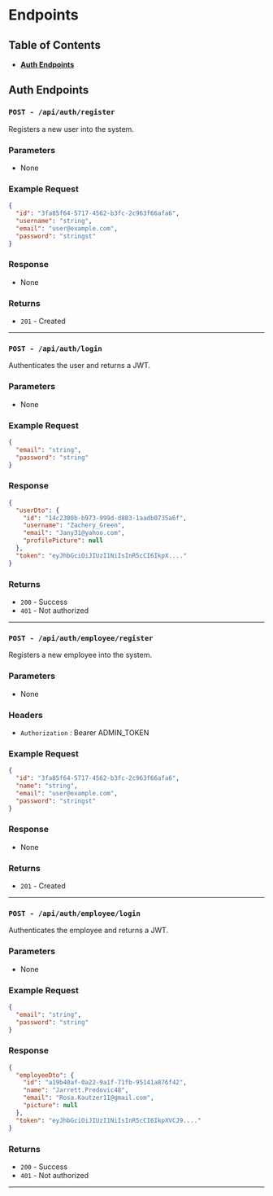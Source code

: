 # Endpoints

## Table of Contents

- **[Auth Endpoints](#auth-endpoints)**

## Auth Endpoints

### `POST - /api/auth/register`

Registers a new user into the system.

### Parameters

- None

### Example Request

```json
{
  "id": "3fa85f64-5717-4562-b3fc-2c963f66afa6",
  "username": "string",
  "email": "user@example.com",
  "password": "stringst"
}
```

### Response

- None

### Returns

- `201` - Created

---

### `POST - /api/auth/login`

Authenticates the user and returns a JWT.

### Parameters

- None

### Example Request

```json
{
  "email": "string",
  "password": "string"
}
```

### Response

```json
{
  "userDto": {
    "id": "14c2300b-b973-999d-d883-1aadb0735a6f",
    "username": "Zachery_Green",
    "email": "Jany31@yahoo.com",
    "profilePicture": null
  },
  "token": "eyJhbGciOiJIUzI1NiIsInR5cCI6IkpX...."
}
```

### Returns

- `200` - Success
- `401` - Not authorized

---

### `POST - /api/auth/employee/register`

Registers a new employee into the system.

### Parameters

- None

### Headers

- `Authorization` : Bearer ADMIN_TOKEN

### Example Request

```json
{
  "id": "3fa85f64-5717-4562-b3fc-2c963f66afa6",
  "name": "string",
  "email": "user@example.com",
  "password": "stringst"
}
```

### Response

- None

### Returns

- `201` - Created

---

### `POST - /api/auth/employee/login`

Authenticates the employee and returns a JWT.

### Parameters

- None

### Example Request

```json
{
  "email": "string",
  "password": "string"
}
```

### Response

```json
{
  "employeeDto": {
    "id": "a19b40af-0a22-9a1f-71fb-95141a876f42",
    "name": "Jarrett.Predovic48",
    "email": "Rosa.Kautzer11@gmail.com",
    "picture": null
  },
  "token": "eyJhbGciOiJIUzI1NiIsInR5cCI6IkpXVCJ9...."
}
```

### Returns

- `200` - Success
- `401` - Not authorized

---
